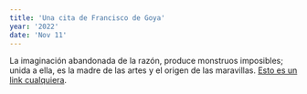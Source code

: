 ```yaml
---
title: 'Una cita de Francisco de Goya'
year: '2022'
date: 'Nov 11'
---
```


La imaginación abandonada de la razón, produce monstruos imposibles; unida a ella, es la madre de las artes y el origen de las maravillas. [Esto es un link cualquiera](/articles/initial-commit).

